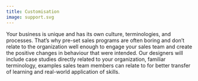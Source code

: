 ```yaml
---
title: Customisation
image: support.svg
---
```


Your business is unique and has its own culture, terminologies, and processes. That’s why pre-set sales programs are often boring and don’t relate to the organization well enough to engage your sales team and create the positive changes in behaviour that were intended. Our designers will include case studies directly related to your organization, familiar terminology, examples sales team members can relate to for better transfer of learning and real-world application of skills.
